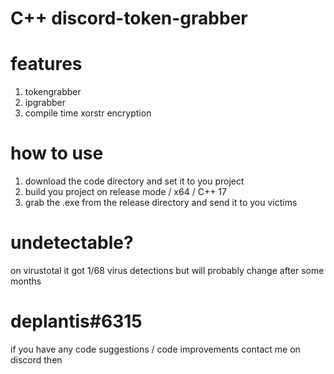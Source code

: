 # C++ discord-token-grabber

# features
1. tokengrabber
2. ipgrabber
3. compile time xorstr encryption

# how to use
1. download the code directory and set it to you project
2. build you project on release mode / x64 / C++ 17
3. grab the .exe from the release directory and send it to you victims

# undetectable?
on virustotal it got 1/68 virus detections but will probably change after some months

# deplantis#6315
if you have any code suggestions / code improvements contact me on discord then
